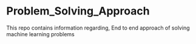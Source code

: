 # Problem_Solving_Approach
This repo contains information regarding, End to end approach of solving machine learning problems
